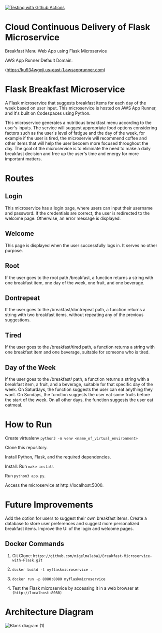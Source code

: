 [![Testing with Github Actions](https://github.com/nigelmalaba1/WebApp/actions/workflows/main.yml/badge.svg)](https://github.com/nigelmalaba1/WebApp/actions/workflows/main.yml)


# Cloud Continuous Delivery of Flask Microservice 
Breakfast Menu Web App using Flask Microservice

AWS App Runner Default Domain:

(https://ku934wgxji.us-east-1.awsapprunner.com)


# Flask Breakfast Microservice
A Flask microservice that suggests breakfast items for each day of the week based on user input. This microservice is hosted on AWS App Runner, and it's built on Codespaces using Python.

This microservice generates a nutritious breakfast menu according to the user's inputs. The service will suggest appropriate food options considering factors such as the user's level of fatigue and the day of the week, for example if the user is tired, the microservie will recommend coffee and other items that will help the user becoem more focused throughout the day. The goal of the microservice is to eliminate the need to make a daily breakfast decision and free up the user's time and energy for more important matters.

# Routes
## Login

This microservice has a login page, where users can input their username and password. If the credentials are correct, the user is redirected to the welcome page. Otherwise, an error message is displayed.

## Welcome
This page is displayed when the user successfully logs in. It serves no other purpose.

## Root
If the user goes to the root path /breakfast, a function returns a string with one breakfast item, one day of the week, one fruit, and one beverage.

## Dontrepeat
If the user goes to the /breakfast/dontrepeat path, a function returns a string with two breakfast items, without repeating any of the previous suggestions.

## Tired
If the user goes to the /breakfast/tired path, a function returns a string with one breakfast item and one beverage, suitable for someone who is tired.

## Day of the Week
If the user goes to the /breakfast/<day> path, a function returns a string with a breakfast item, a fruit, and a beverage, suitable for that specific day of the week. On Saturdays, the function suggests the user can eat anything they want. On Sundays, the function suggests the user eat some fruits before the start of the week. On all other days, the function suggests the user eat oatmeal.

# How to Run

Create virtualenv `python3 -m venv <name_of_virtual_environment>`

Clone this repository.

Install Python, Flask, and the required dependencies.

Install: Run `make install`

Run `python3 app.py`.

Access the microservice at http://localhost:5000.

# Future Improvements

Add the option for users to suggest their own breakfast items.
Create a database to store user preferences and suggest more personalized breakfast items.
Improve the UI of the login and welcome pages.


## Docker Commands

1. Git Clone: `https://github.com/nigelmalaba1/Breakfast-Microservice-with-Flask.git`

2. `docker build -t myflaskmicroservice .`

3. `docker run -p 8080:8080 myflaskmicroservice`

4. Test the Flask microservice by accessing it in a web browser at `(http://localhost:8080)`

# Architecture Diagram 

![Blank diagram (1)](https://user-images.githubusercontent.com/123284219/217413980-3af7e0d9-ad16-407f-b8b3-b4b30a7d5395.jpeg)



